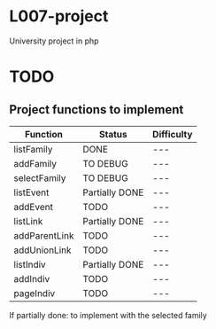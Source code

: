# L007-project
University project in php


# TODO



## Project functions to implement

Function | Status | Difficulty
--- | --- | ---
listFamily | DONE | ---
addFamily | TO DEBUG | ---
selectFamily | TO DEBUG | ---
listEvent | Partially DONE | ---
addEvent | TODO | ---
listLink | Partially DONE | ---
addParentLink | TODO | ---
addUnionLink | TODO | ---
listIndiv | Partially DONE | ---
addIndiv | TODO | ---
pageIndiv | TODO | ---

If partially done: to implement with the selected family

